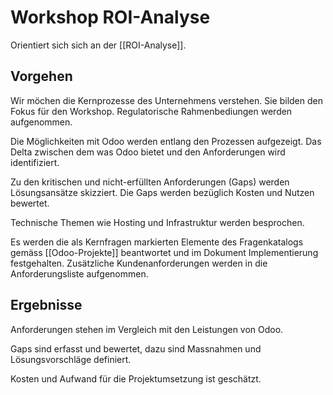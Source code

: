 # Workshop ROI-Analyse

Orientiert sich sich an der [[ROI-Analyse]].

## Vorgehen

Wir möchen die Kernprozesse des Unternehmens verstehen. Sie bilden den Fokus für den Workshop. Regulatorische Rahmenbediungen werden aufgenommen.

Die Möglichkeiten mit Odoo werden entlang den Prozessen aufgezeigt. Das Delta zwischen dem was Odoo bietet und den Anforderungen wird identifiziert.

Zu den kritischen und nicht-erfüllten Anforderungen (Gaps) werden Lösungsansätze skizziert. Die Gaps werden bezüglich Kosten und Nutzen bewertet.

Technische Themen wie Hosting und Infrastruktur werden besprochen.

Es werden die als Kernfragen markierten Elemente des Fragenkatalogs gemäss [[Odoo-Projekte]] beantwortet und im Dokument Implementierung festgehalten.
Zusätzliche Kundenanforderungen werden in die Anforderungsliste aufgenommen.

## Ergebnisse

Anforderungen stehen im Vergleich mit den Leistungen von Odoo.

Gaps sind erfasst und bewertet, dazu sind Massnahmen und Lösungsvorschläge definiert.

Kosten und Aufwand für die Projektumsetzung ist geschätzt.